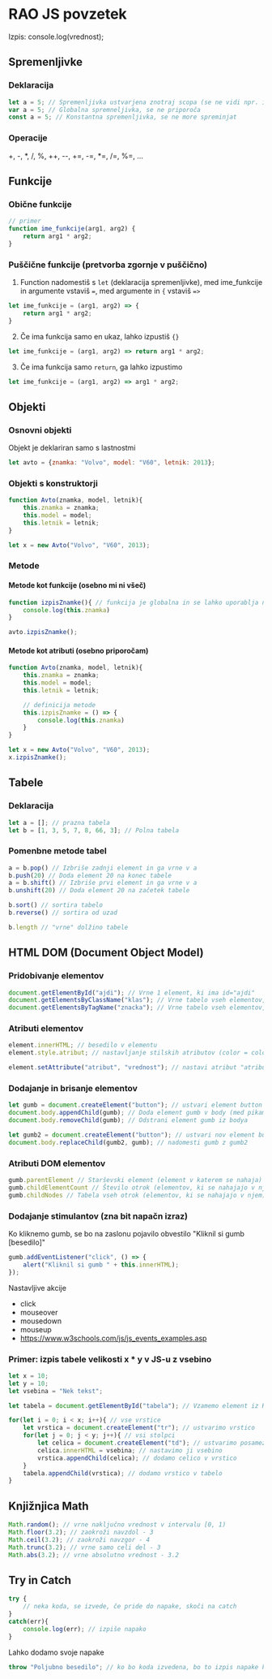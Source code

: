 # RAO JS povzetek

Izpis: console.log(vrednost);

## Spremenljivke
### Deklaracija
```js
let a = 5; // Spremenljivka ustvarjena znotraj scopa (se ne vidi npr. iz funkcije, if-a, ipd.)
var a = 5; // Globalna spremneljivka, se ne priporoča
const a = 5; // Konstantna spremenljivka, se ne more spreminjat
```

### Operacije
+, -, *, /, %, ++, --, +=, -=, *=, /=, %=, ...

## Funkcije
### Obične funkcije
```js
// primer
function ime_funkcije(arg1, arg2) {
	return arg1 * arg2;
}
```

### Puščične funkcije (pretvorba zgornje v puščično)
1. Function nadomestiš s `let` (deklaracija spremenljivke), med ime_funkcije in argumente vstaviš `=`, med argumente in `{` vstaviš `=>`
```js
let ime_funkcije = (arg1, arg2) => {
	return arg1 * arg2;
}
```
2. Če ima funkcija samo en ukaz, lahko izpustiš `{}`
```js
let ime_funkcije = (arg1, arg2) => return arg1 * arg2;
```
3. Če ima funkcija samo `return`, ga lahko izpustimo
```js
let ime_funkcije = (arg1, arg2) => arg1 * arg2;
```

## Objekti
### Osnovni objekti
Objekt je deklariran samo s lastnostmi
```js
let avto = {znamka: "Volvo", model: "V60", letnik: 2013};
```

### Objekti s konstruktorji
```js
function Avto(znamka, model, letnik){
	this.znamka = znamka;
	this.model = model;
	this.letnik = letnik;
}

let x = new Avto("Volvo", "V60", 2013);
```

### Metode
#### Metode kot funkcije (osebno mi ni všeč)
```js
function izpisZnamke(){ // funkcija je globalna in se lahko uporablja na katerem koli objektu
	console.log(this.znamka)
}

avto.izpisZnamke();
```

#### Metode kot atributi (osebno priporočam)
```js
function Avto(znamka, model, letnik){
	this.znamka = znamka;
	this.model = model;
	this.letnik = letnik;

	// definicija metode
	this.izpisZnamke = () => {
		console.log(this.znamka)
	}
}

let x = new Avto("Volvo", "V60", 2013);
x.izpisZnamke();
```

## Tabele
### Deklaracija
```js
let a = []; // prazna tabela
let b = [1, 3, 5, 7, 8, 66, 3]; // Polna tabela
```

### Pomenbne metode tabel
```js
a = b.pop() // Izbriše zadnji element in ga vrne v a
b.push(20) // Doda element 20 na konec tabele
a = b.shift() // Izbriše prvi element in ga vrne v a
b.unshift(20) // Doda element 20 na začetek tabele

b.sort() // sortira tabelo
b.reverse() // sortira od uzad

b.length // "vrne" dolžino tabele
```

## HTML DOM (Document Object Model)
### Pridobivanje elementov
```js
document.getElementById("ajdi"); // Vrne 1 element, ki ima id="ajdi"
document.getElementsByClassName("klas"); // Vrne tabelo vseh elementov, ki imajo class="klas"
document.getElementsByTagName("znacka"); // Vrne tabelo vseh elementov, ki so značka znacka npr. p
```

### Atributi elementov
```js
element.innerHTML; // besedilo v elementu
element.style.atribut; // nastavljanje stilskih atributov (color = color, font-family = fontFamily)

element.setAttribute("atribut", "vrednost"); // nastavi atribut "atribut" na vrednost "vrednost"
```

### Dodajanje in brisanje elementov
```js
let gumb = document.createElement("button"); // ustvari element button
document.body.appendChild(gumb); // Doda element gumb v body (med pikama)
document.body.removeChild(gumb); // Odstrani element gumb iz bodya

let gumb2 = document.createElement("button"); // ustvari nov element button
document.body.replaceChild(gumb2, gumb); // nadomesti gumb z gumb2
```

### Atributi DOM elementov
```js
gumb.parentElement // Starševski element (element v katerem se nahaja)
gumb.childElementCount // Število otrok (elementov, ki se nahajajo v njem)
gumb.childNodes // Tabela vseh otrok (elementov, ki se nahajajo v njem)
```

### Dodajanje stimulantov (zna bit napačn izraz)
Ko kliknemo gumb, se bo na zaslonu pojavilo obvestilo "Kliknil si gumb [besedilo]"
```js
gumb.addEventListener("click", () => {
	alert("Kliknil si gumb " + this.innerHTML);
});
```

Nastavljive akcije
- click
- mouseover
- mousedown
- mouseup
- https://www.w3schools.com/js/js_events_examples.asp

### Primer: izpis tabele velikosti x * y v JS-u z vsebino
```js
let x = 10;
let y = 10;
let vsebina = "Nek tekst";

let tabela = document.getElementById("tabela"); // Vzamemo element iz HTML-ja

for(let i = 0; i < x; i++){ // vse vrstice
	let vrstica = document.createElement("tr"); // ustvarimo vrstico
	for(let j = 0; j < y; j++){ // vsi stolpci
		let celica = document.createElement("td"); // ustvarimo posamezno celico
		celica.innerHTML = vsebina; // nastavimo ji vsebino
		vrstica.appendChild(celica); // dodamo celico v vrstico
	}
	tabela.appendChild(vrstica); // dodamo vrstico v tabelo
}
``` 

## Knjižnjica Math
```js
Math.random(); // vrne naključno vrednost v intervalu [0, 1)
Math.floor(3.2); // zaokroži navzdol - 3
Math.ceil(3.2); // zaokroži navzgor - 4
Math.trunc(3.2); // vrne samo celi del - 3
Math.abs(3.2); // vrne absolutno vrednost - 3.2
```

## Try in Catch
```js
try {
	// neka koda, se izvede, če pride do napake, skoči na catch
}
catch(err){
	console.log(err); // izpiše napako
}
```
Lahko dodamo svoje napake
```js
throw "Poljubno besedilo"; // ko bo koda izvedena, bo to izpis napake ko pride do te vrstice
```
